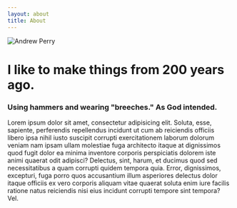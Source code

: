 ```yaml
---
layout: about
title: About
---
```


![Andrew Perry](http://placehold.it/400x250 "Andrew Perry")

# I like to make things from 200 years ago.
### Using hammers and wearing "breeches." As God intended.

Lorem ipsum dolor sit amet, consectetur adipisicing elit. Soluta, esse, sapiente, perferendis repellendus incidunt ut cum ab reiciendis officiis libero ipsa nihil iusto suscipit corrupti exercitationem laborum dolorum veniam nam ipsam ullam molestiae fuga architecto itaque at dignissimos quod fugit dolor ea minima inventore corporis perspiciatis dolorem iste animi quaerat odit adipisci? Delectus, sint, harum, et ducimus quod sed necessitatibus a quam corrupti quidem tempora quia. Error, dignissimos, excepturi, fuga porro quos accusantium illum asperiores delectus dolor itaque officiis ex vero corporis aliquam vitae quaerat soluta enim iure facilis ratione natus reiciendis nisi eius incidunt corrupti tempore sint tempora? Vel.